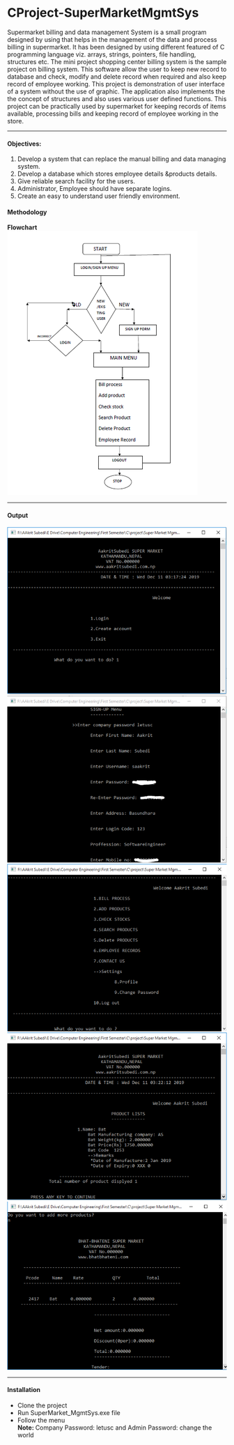 # CProject-SuperMarketMgmtSys
Supermarket billing and data management System is a small program designed by using that helps in the management of the data and process billing in supermarket. It has been designed by using different featured of C programming language viz. arrays, strings, pointers, file handling, structures etc. The mini project shopping center billing system is the sample project on billing system. This software allow the user to keep new record to database and check, modify and delete record when required and also keep record of employee working. This project is demonstration of user interface of a system without the use of graphic. The application also implements the the concept of structures and also uses various user defined functions.   This project can be practically used by supermarket for keeping records of items available, processing bills and keeping record of employee working in the store.
<hr/>
<h4>Objectives:</h4>
<ol>
	<li>Develop a system that can replace the manual billing and data  managing system.</li>
	<li>Develop a database which stores employee details &products  details.</li>
	<li>Give reliable search  facility for the users.</li>
	<li>Administrator, Employee should have separate logins.</li>
	<li>Create an easy to understand user friendly environment.</li>
</ol>
<h4>Methodology</h4>
<b>Flowchart</b><br/>
<img src='6FlowChart.png'/>
<hr/>
<h4>Output</h4>
<img src="1Login.png" />
<img src="2SignUp.png" />
<img src="3Menu.png" />
<img src="4ProductList.png" />
<img src="5Billing.png" />
<hr/>
<h4>Installation</h4>
<ul>
	<li>Clone the project</li>
	<li>Run SuperMarket_MgmtSys.exe file</li>
	<li>Follow the menu</li>
	<b>Note: </b> Company Password: letusc and Admin Password: change the world
</ul>







